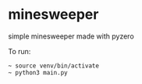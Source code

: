 # minesweeper

simple minesweeper made with pyzero 

To run: 
```
~ source venv/bin/activate
~ python3 main.py
```

